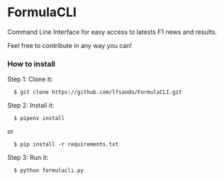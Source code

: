 # FormulaCLI
Command Line Interface for easy access to latests F1 news and results. 

Feel free to contribute in any way you can!

### How to install


Step 1: Clone it:
```console
  $ git clone https://github.com/lfsando/FormulaCLI.git
```

Step 2: Install it:
```console
  $ pipenv install
```
or
```console
  $ pip install -r requirements.txt
```

Step 3: Run it:
```console
  $ python formulacli.py
```
